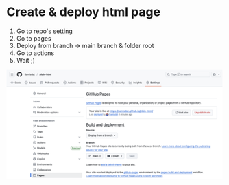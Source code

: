 # Create & deploy html page

1) Go to repo's setting
2) Go to pages
3) Deploy from branch -> main branch & folder root
4) Go to actions
5) Wait ;)

![repo settings](./screenshot-settings.png)

